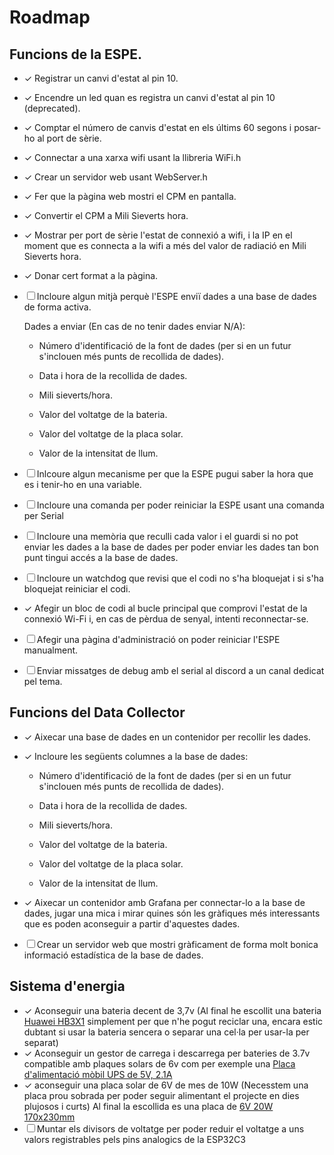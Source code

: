 # Roadmap
## Funcions de la ESPE.
- ✓ Registrar un canvi d'estat al pin 10. 
- ✓ Encendre un led quan es registra un canvi d'estat al pin 10 (deprecated).
- ✓ Comptar el número de canvis d'estat en els últims 60 segons i posar-ho al port de sèrie. 
- ✓ Connectar a una xarxa wifi usant la llibreria WiFi.h 
- ✓ Crear un servidor web usant WebServer.h
- ✓ Fer que la pàgina web mostri el CPM en pantalla.
- ✓ Convertir el CPM a Mili Sieverts hora.
- ✓ Mostrar per port de sèrie l'estat de connexió a wifi, i la IP en el moment que es connecta a la wifi a més del valor de radiació en Mili Sieverts hora.
- ✓ Donar cert format a la pàgina.
- ☐ Incloure algun mitjà perquè l'ESPE enviï dades a una base de dades de forma activa. 

  Dades a enviar (En cas de no tenir dades enviar N/A):
  
    - Número d'identificació de la font de dades (per si en un futur s'inclouen més punts de recollida de dades).
    
    - Data i hora de la recollida de dades.
    
    - Mili sieverts/hora.
    
    - Valor del voltatge de la bateria.
    
    - Valor del voltatge de la placa solar.
    
    - Valor de la intensitat de llum.

- ☐ Inlcoure algun mecanisme per que la ESPE pugui saber la hora que es i tenir-ho en una variable.
- ☐ Incloure una comanda per poder reiniciar la ESPE usant una comanda per Serial
- ☐ Incloure una memòria que reculli cada valor i el guardi si no pot enviar les dades a la base de dades per poder enviar les dades tan bon punt tingui accés a la base de dades.
- ☐ Incloure un watchdog que revisi que el codi no s'ha bloquejat i si s'ha bloquejat reiniciar el codi.
- ✓ Afegir un bloc de codi al bucle principal que comprovi l'estat de la connexió Wi-Fi i, en cas de pèrdua de senyal, intenti reconnectar-se.
- ☐ Afegir una pàgina d'administració on poder reiniciar l'ESPE manualment.
- ☐ Enviar missatges de debug amb el serial al discord a un canal dedicat pel tema.

## Funcions del Data Collector
- ✓ Aixecar una base de dades en un contenidor per recollir les dades.
- ✓ Incloure les següents columnes a la base de dades:
  
    - Número d'identificació de la font de dades (per si en un futur s'inclouen més punts de recollida de dades).
    
    - Data i hora de la recollida de dades.
    
    - Mili sieverts/hora.
    
    - Valor del voltatge de la bateria.
    
    - Valor del voltatge de la placa solar.
    
    - Valor de la intensitat de llum.
  
- ✓ Aixecar un contenidor amb Grafana per connectar-lo a la base de dades, jugar una mica i mirar quines són les gràfiques més interessants que es poden aconseguir a partir d'aquestes dades.
- ☐ Crear un servidor web que mostri gràficament de forma molt bonica informació estadística de la base de dades.

## Sistema d'energia

- ✓ Aconseguir una bateria decent de 3,7v (Al final he escollit una bateria [Huawei HB3X1](https://s.click.aliexpress.com/e/_Ddd0FeV) simplement per que n'he pogut reciclar una, encara estic dubtant si usar la bateria sencera o separar una cel·la per usar-la per separat)
- ✓ Aconseguir un gestor de carrega i descarrega per bateries de 3.7v compatible amb plaques solars de 6v com per exemple una [Placa d'alimentació mòbil UPS de 5V, 2.1A](https://s.click.aliexpress.com/e/_DCTR7EV)
- ✓ aconseguir una placa solar de 6V de mes de 10W (Necesstem una placa prou sobrada per poder seguir alimentant el projecte en dies plujosos i curts) Al final la escollida es una placa de [6V 20W 170x230mm](https://s.click.aliexpress.com/e/_DBCjdDF)
- ☐ Muntar els divisors de voltatge per poder reduir el voltatge a uns valors registrables pels pins analogics de la ESP32C3